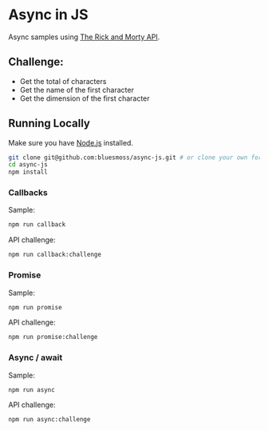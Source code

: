 # Async in JS

Async samples using [The Rick and Morty API](https://rickandmortyapi.com/).

## Challenge:

* Get the total of characters
* Get the name of the first character
* Get the dimension of  the first character

## Running Locally

Make sure you have [Node.js](http://nodejs.org/) installed.

```sh
git clone git@github.com:bluesmoss/async-js.git # or clone your own fork
cd async-js
npm install
```

### Callbacks
Sample:
```bash
npm run callback
```
API challenge:
```bash
npm run callback:challenge
```

### Promise
Sample:
```bash
npm run promise
```
API challenge:
```bash
npm run promise:challenge
```

### Async / await
Sample:
```bash
npm run async
```
API challenge:
```bash
npm run async:challenge
```